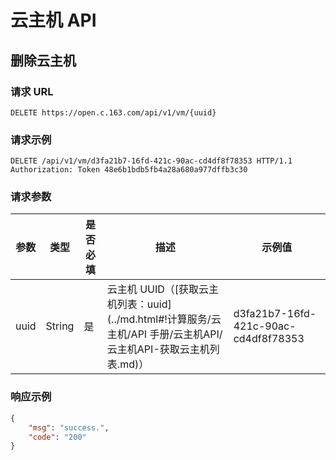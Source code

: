 # 云主机 API

## 删除云主机

### 请求 URL

    DELETE https://open.c.163.com/api/v1/vm/{uuid}

### 请求示例
    DELETE /api/v1/vm/d3fa21b7-16fd-421c-90ac-cd4df8f78353 HTTP/1.1
    Authorization: Token 48e6b1bdb5fb4a28a680a977dffb3c30

### 请求参数


| 参数 |  类型  | 是否必填 |                                                        描述                                                       |                示例值                |
|------|--------|----------|-------------------------------------------------------------------------------------------------------------------|--------------------------------------|
| uuid | String | 是       | 云主机 UUID（[获取云主机列表：uuid](../md.html#!计算服务/云主机/API 手册/云主机API/云主机API-获取云主机列表.md)） | d3fa21b7-16fd-421c-90ac-cd4df8f78353 |


### 响应示例

```json
{
    "msg": "success.",
    "code": "200"
}
```






